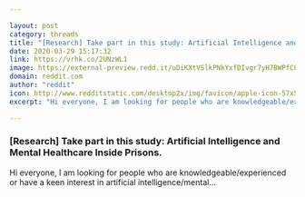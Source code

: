 ```yaml
---

layout: post
category: threads
title: "[Research] Take part in this study: Artificial Intelligence and Mental Healthcare Inside Prisons."
date: 2020-03-29 15:17:32
link: https://vrhk.co/2UNzWL1
image: https://external-preview.redd.it/uDiKXtVSlkPNkYxfDIvgr7yH7BWPfC8LeNNCRqPlM3E.jpg?width=400&height=209.42408377&auto=webp&crop=400:209.42408377,smart&s=477e9dfb5c9fbe0f77c6b854728236293852b771
domain: reddit.com
author: "reddit"
icon: http://www.redditstatic.com/desktop2x/img/favicon/apple-icon-57x57.png
excerpt: "Hi everyone, I am looking for people who are knowledgeable/experienced or have a keen interest in artificial intelligence/mental..."

---
```


### [Research] Take part in this study: Artificial Intelligence and Mental Healthcare Inside Prisons.

Hi everyone, I am looking for people who are knowledgeable/experienced or have a keen interest in artificial intelligence/mental...